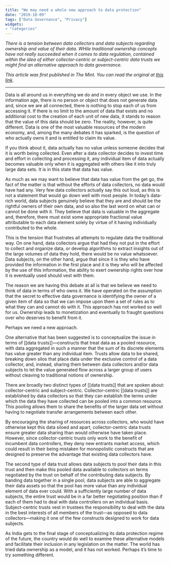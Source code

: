 ```yaml
---
title: "We may need a whole new approach to data protection"
date: "2019-10-09"
tags: ["Data Governance", "Privacy"]
widgets: 
- "categories"
---
```


*There is a tension between data collectors and data subjects regarding ownership and value of their data. WHile traditional ownership concepts have not really succeeded when it comes to data regulation, contained within the idea of either collector-centric or subject-centric  data trusts we might find an alternative approach to data governance.*
<!--more-->
*This article was first published in The Mint. You can read the original at [this link](https://www.livemint.com/opinion/online-views/we-may-need-a-whole-new-approach-to-data-protection-11570553583741.html).*

---

Data is all around us in everything we do and in every object we use. In the information age, there is no person or object that does not generate data and, since we are all connected, there is nothing to stop each of us from accessing it. If there is no limit to the amount of data that exists and no additional cost to the creation of each unit of new data, it stands to reason that the value of this data should be zero. The reality, however, is quite different. Data is one of the most valuable resources of the modern economy, and, among the many debates it has sparked, is the question of who actually owns it and is entitled to claim its value.

If you think about it, data actually has no value unless someone decides that it is worth being collected. Even after a data collector decides to invest time and effort in collecting and processing it, any individual item of data actually becomes valuable only when it is aggregated with others like it into truly large data sets. It is in this state that data has value.

As much as we may want to believe that data has value from the get go, the fact of the matter is that without the efforts of data collectors, no data would have had any. Very few data collectors actually say this out loud, as this is not a statement that would go down well with most people. In today’s data-rich world, data subjects genuinely believe that they are and should be the rightful owners of their own data, and so also the last word on what can or cannot be done with it. They believe that data is valuable in the aggregate and, therefore, there must exist some appropriate fractional value attributable to each data element solely by virtue of it having individually contributed to the whole.

This is the tension that frustrates all attempts to regulate data the traditional way. On one hand, data collectors argue that had they not put in the effort to collect and organize data, or develop algorithms to extract insights out of the large volumes of data they hold, there would be no value whatsoever. Data subjects, on the other hand, argue that since it is they who have provided the information in the first place and it is they who will be affected by the use of this information, the ability to exert ownership rights over how it is eventually used should vest with them.

The reason we are having this debate at all is that we believe we need to think of data in terms of who owns it. We have operated on the assumption that the secret to effective data governance is identifying the owner of a given item of data so that we can impose upon them a set of rules as to what they can and cannot do with it. This approach has not worked so well for us. Ownership leads to monetization and eventually to fraught questions over who deserves to benefit from it.

Perhaps we need a new approach.

One alternative that has been suggested is to conceptualize the issue in terms of [[data trusts]]—constructs that treat data as a pooled resource, with data aggregated in such a manner that the sum of its discrete elements has value greater than any individual item. Trusts allow data to be shared, breaking down silos that place data under the exclusive control of a data collector, and, instead, sharing them between data collectors and/or data subjects to let the value generated flow across a larger group of users without cleaving to traditional notions of ownership.

There are broadly two distinct types of [[data trusts]] that are spoken about: collector-centric and subject-centric. Collector-centric [[data trusts]] are established by data collectors so that they can establish the terms under which the data they have collected can be pooled into a common resource. This pooling allows them to share the benefits of the larger data set without having to negotiate transfer arrangements between each other.

By encouraging the sharing of resources across collectors, who would have otherwise kept this data siloed and apart, collector-centric data trusts ensure greater data sharing than would otherwise have taken place. However, since collector-centric trusts only work to the benefit of incumbent data controllers, they deny new entrants market access, which could result in their being mistaken for monopolistic constructs that are designed to preserve the advantage that existing data collectors have.

The second type of data trust allows data subjects to pool their data in this trust and then make this pooled data available to collectors on terms negotiated by the trust on behalf of the contributing data subjects. By banding data together in a single pool, data subjects are able to aggregate their data assets so that the pool has more value than any individual element of data ever could. With a sufficiently large number of data subjects, the entire trust would be in a far better negotiating position than if each of them had to deal with data controllers on an individual basis. Subject-centric trusts vest in trustees the responsibility to deal with the data in the best interests of all members of the trust—as opposed to data collectors—making it one of the few constructs designed to work for data subjects.

As India gets to the final stage of conceptualizing its data protection regime of the future, the country would do well to examine these alternative models and facilitate their inclusion in any legislation on the matter. The world has tried data ownership as a model, and it has not worked. Perhaps it’s time to try something different.

